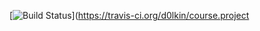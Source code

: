 [![Build Status](https://travis-ci.org/d0lkin/course.project.svg?branch=master)](https://travis-ci.org/d0lkin/course.project